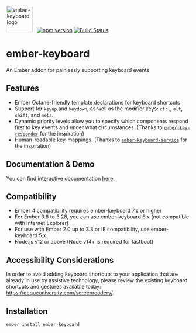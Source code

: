 <img alt="ember-keyboard logo" src="./tests/dummy/public/ember-keyboard.svg" height=72 /> &nbsp; 
[![npm version](https://badge.fury.io/js/ember-keyboard.svg)](https://badge.fury.io/js/ember-keyboard)
[![Build Status](https://github.com/adopted-ember-addons/ember-keyboard/actions/workflows/ci.yml/badge.svg)](https://github.com/adopted-ember-addons/ember-keyboard/actions/workflows/ci.yml)

# ember-keyboard

An Ember addon for painlessly supporting keyboard events

## Features

* Ember Octane-friendly template declarations for keyboard shortcuts
* Support for `keyup` and `keydown`, as well as the modifier keys: `ctrl`, `alt`, `shift`, and `meta`.
* Dynamic priority levels allow you to specify which components respond first to key events and under what circumstances. (Thanks to [`ember-key-responder`](https://github.com/yapplabs/ember-key-responder) for the inspiration)
* Human-readable key-mappings. (Thanks to [`ember-keyboard-service`](https://github.com/Fabriquartz/ember-keyboard-service) for the inspiration)

## Documentation & Demo

You can find interactive documentation [here](http://adopted-ember-addons.github.io/ember-keyboard/).

## Compatibility

* Ember 4 compatibility requires ember-keyboard 7.x or higher
* For Ember 3.8 to 3.28, you can use ember-keyboard 6.x (not compatible with Internet Explorer)
* For use with Ember 2.0 up to 3.8 or IE compatibility, use ember-keyboard 5.x.
* Node.js v12 or above (Node v14+ is required for fastboot)

## Accessibility Considerations
In order to avoid adding keyboard shortcuts to your application that are already in use by assistive technology, please review the existing keyboard shortcuts and gestures available today: https://dequeuniversity.com/screenreaders/.

## Installation

`ember install ember-keyboard`
